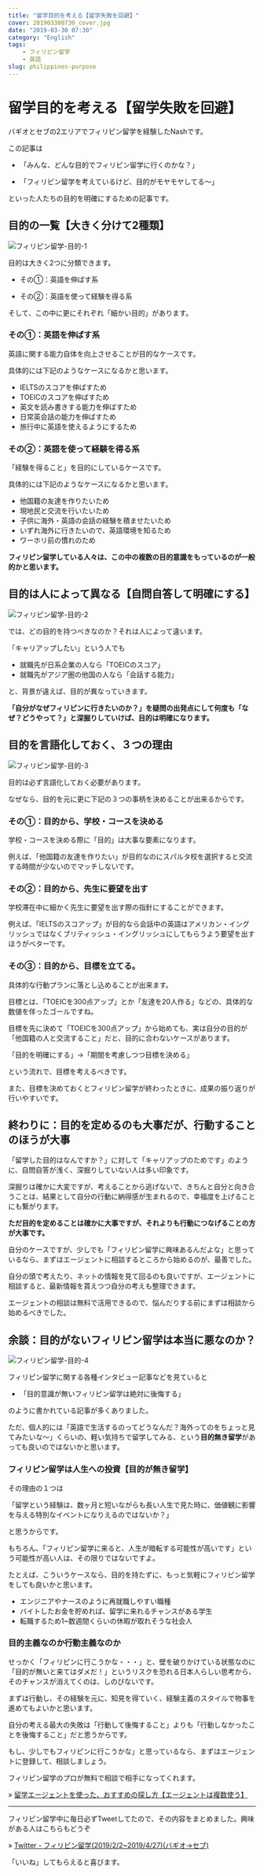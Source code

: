 ```yaml
---
title: "留学目的を考える【留学失敗を回避】"
cover: 201903300730_cover.jpg
date: "2019-03-30 07:30"
category: "English"
tags:
    - フィリピン留学
    - 英語
slug: philippines-purpose
---
```


# 留学目的を考える【留学失敗を回避】

バギオとセブの2エリアでフィリピン留学を経験したNashです。

この記事は

- 「みんな、どんな目的でフィリピン留学に行くのかな？」

- 「フィリピン留学を考えているけど、目的がモヤモヤしてる〜」

といった人たちの目的を明確にするための記事です。



## 目的の一覧【大きく分けて2種類】

![フィリピン留学-目的-1](./201903300730_1.jpg)

目的は大きく2つに分類できます。

- その①：英語を伸ばす系

- その②：英語を使って経験を得る系

そして、この中に更にそれぞれ「細かい目的」があります。



### その①：英語を伸ばす系

英語に関する能力自体を向上させることが目的なケースです。

具体的には下記のようなケースになるかと思います。

- IELTSのスコアを伸ばすため
- TOEICのスコアを伸ばすため
- 英文を読み書きする能力を伸ばすため
- 日常英会話の能力を伸ばすため
- 旅行中に英語を使えるようにするため

### その②：英語を使って経験を得る系

「経験を得ること」を目的にしているケースです。

具体的には下記のようなケースになるかと思います。

- 他国籍の友達を作りたいため
- 現地民と交流を行いたいため
- 子供に海外・英語の会話の経験を積ませたいため
- いずれ海外に行きたいので、英語環境を知るため
- ワーホリ前の慣れのため

<b>フィリピン留学している人々は、この中の複数の目的意識をもっているのが一般的かと思います。</b>

## 目的は人によって異なる【自問自答して明確にする】

![フィリピン留学-目的-2](./201903300730_2.jpg)

では、どの目的を持つべきなのか？それは人によって違います。

「キャリアップしたい」という人でも

- 就職先が日系企業の人なら「TOEICのスコア」
- 就職先がアジア圏の他国の人なら「会話する能力」

と、背景が違えば、目的が異なっていきます。

<b>「自分がなぜフィリピンに行きたいのか？」を疑問の出発点にして何度も「なぜ？どうやって？」と深掘りしていけば、目的は明確になります。</b>

## 目的を言語化しておく、３つの理由

![フィリピン留学-目的-3](./201903300730_3.jpg)

目的は必ず言語化しておく必要があります。

なぜなら、目的を元に更に下記の３つの事柄を決めることが出来るからです。


### その①：目的から、学校・コースを決める

学校・コースを決める際に「目的」は大事な要素になります。

例えば、「他国籍の友達を作りたい」が目的なのにスパルタ校を選択すると交流する時間が少ないのでマッチしないです。


### その②：目的から、先生に要望を出す

学校滞在中に細かく先生に要望を出す際の指針にすることができます。

例えば、「IELTSのスコアップ」が目的なら会話中の英語はアメリカン・イングリッシュではなくブリティッシュ・イングリッシュにしてもらうよう要望を出すほうがベターです。


### その③：目的から、目標を立てる。

具体的な行動プランに落とし込めることが出来ます。

目標とは、「TOEICを300点アップ」とか「友達を20人作る」などの、具体的な数値を伴ったゴールですね。

目標を先に決めて「TOEICを300点アップ」から始めても、実は自分の目的が「他国籍の人と交流すること」だと、目的に合わないケースがあります。

「目的を明確にする」→「期間を考慮しつつ目標を決める」

という流れで、目標を考えるべきです。

また、目標を決めておくとフィリピン留学が終わったときに、成果の振り返りが行いやすいです。

## 終わりに：目的を定めるのも大事だが、行動することのほうが大事

「留学した目的はなんですか？」に対して「キャリアップのためです」のように、自問自答が浅く、深掘りしていない人は多い印象です。

深掘りは確かに大変ですが、考えることから逃げないで、きちんと自分と向き合うことは、結果として自分の行動に納得感が生まれるので、幸福度を上げることにも繋がります。

<b>ただ目的を定めることは確かに大事ですが、それよりも行動につなげることの方が大事です。</b>

自分のケースですが、少しでも「フィリピン留学に興味あるんだよな」と思っているなら、まずはエージェントに相談するところから始めるのが、最善でした。

自分の頭で考えたり、ネットの情報を見て回るのも良いですが、エージェントに相談すると、最新情報を貰えつつ自分の考えも整理できます。

エージェントの相談は無料で活用できるので、悩んだりする前にまずは相談から始めるべきでした。

## 余談：目的がないフィリピン留学は本当に悪なのか？

![フィリピン留学-目的-4](./201903300730_4.jpg)

フィリピン留学に関する各種インタビュー記事などを見ていると

- 「目的意識が無いフィリピン留学は絶対に後悔する」

のように書かれている記事が多くありました。

ただ、個人的には「英語で生活するのってどうなんだ？海外ってのをちょっと見てみたいな〜」くらいの、軽い気持ちで留学してみる、という<b>目的無き留学</b>があっても良いのではないかと思います。

### フィリピン留学は人生への投資【目的が無き留学】

その理由の１つは

「留学という経験は、数ヶ月と短いながらも長い人生で見た時に、価値観に影響を与える特別なイベントになりえるのではないか？」

と思うからです。

もちろん、「フィリピン留学に来ると、人生が暗転する可能性が高いです」という可能性が高い人は、その限りではないですよ。

たとえば、こういうケースなら、目的を持たずに、もっと気軽にフィリピン留学をしても良いかと思います。

- エンジニアやナースのように再就職しやすい職種
- バイトしたお金を貯めれば、留学に来れるチャンスがある学生
- 転職するため1~数週間くらいの休暇が取れそうな社会人

### 目的主義なのか行動主義なのか

せっかく「フィリピンに行こうかな・・・」と、壁を破りかけている状態なのに「目的が無いと来てはダメだ！」というリスクを恐れる日本人らしい思考から、そのチャンスが消えてくのは、しのびないです。

まずは行動し、その経験を元に、知見を得ていく、経験主義のスタイルで物事を進めてもよいかと思います。

自分の考える最大の失敗は「行動して後悔すること」よりも「行動しなかったことを後悔すること」だと思うからです。

もし、少しでもフィリピンに行こうかな」と思っているなら、まずはエージェントに登録して、相談しましょう。

フィリピン留学のプロが無料で相談で相手になってくれます。

» [留学エージェントを使った、おすすめの探し方【エージェントは複数使う】](./philippines-how-to-use-agent)

---

フィリピン留学中に毎日必ずTweetしてたので、その内容をまとめました。興味がある人はこちらもどうぞ

» [Twitter - フィリピン留学(2019/2/2~2019/4/27)(バギオ→セブ)](https://twitter.com/i/moments/1108015112575541249)

「いいね」してもらえると喜びます。
